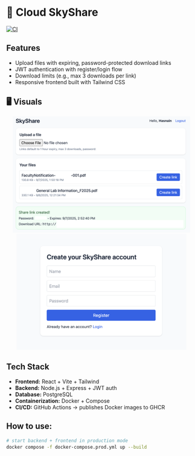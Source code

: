 # 🌌 Cloud SkyShare

[![CI](https://github.com/Hasnain-Azam/Cloud-SkyShare/actions/workflows/docker-build.yml/badge.svg)](https://github.com/Hasnain-Azam/Cloud-SkyShare/actions)

## Features
- Upload files with expiring, password-protected download links  
- JWT authentication with register/login flow  
- Download limits (e.g., max 3 downloads per link)  
- Responsive frontend built with Tailwind CSS  

## 🖥️ Visuals
<p align="center">
  <img src="docs/screenshots/dashboard.png" width="470"/>
  <img src="docs/screenshots/login.png" width="450"/>
</p>

##  Tech Stack
- **Frontend:** React + Vite + Tailwind  
- **Backend:** Node.js + Express + JWT auth  
- **Database:** PostgreSQL  
- **Containerization:** Docker + Compose  
- **CI/CD:** GitHub Actions → publishes Docker images to GHCR  

## How to use:
```bash
# start backend + frontend in production mode
docker compose -f docker-compose.prod.yml up --build
